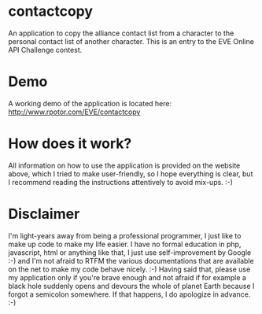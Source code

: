# contactcopy
An application to copy the alliance contact list from a character to the personal contact list of another character. This is an entry to the EVE Online API Challenge contest.

# Demo
A working demo of the application is located here: http://www.rpotor.com/EVE/contactcopy

# How does it work?
All information on how to use the application is provided on the website above, which I tried to make user-friendly, so I hope everything is clear, but I recommend reading the instructions attentively to avoid mix-ups. :-)

# Disclaimer
I'm light-years away from being a professional programmer, I just like to make up code to make my life easier. I have no formal education in php, javascript, html or anything like that, I just use self-improvement by Google :-) and I'm not afraid to RTFM the various documentations that are available on the net to make my code behave nicely. :-) Having said that, please use my application only if you're brave enough and not afraid if for example a black hole suddenly opens and devours the whole of planet Earth because I forgot a semicolon somewhere. If that happens, I do apologize in advance. :-)
